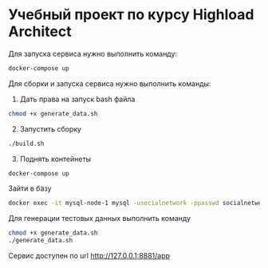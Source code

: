 # Учебный проект по курсу Highload Architect

Для запуска сервиса нужно выполнить команду:

```bash
docker-compose up
```

Для сборки и запуска сервиса нужно выполнить команды:

1) Дать права на запуск bash файла

```bash
chmod +x generate_data.sh
```

2) Запустить сборку
```bash
./build.sh
```

3) Поднять контейнеты
```bash
docker-compose up
```

Зайти в базу

```bash
docker exec -it mysql-node-1 mysql -usocialnetwork -ppasswd socialnetwork
```

Для генерации тестовых данных выполнить команду

```bash
chmod +x generate_data.sh
./generate_data.sh
```

Сервис доступен по url http://127.0.0.1:8881/app